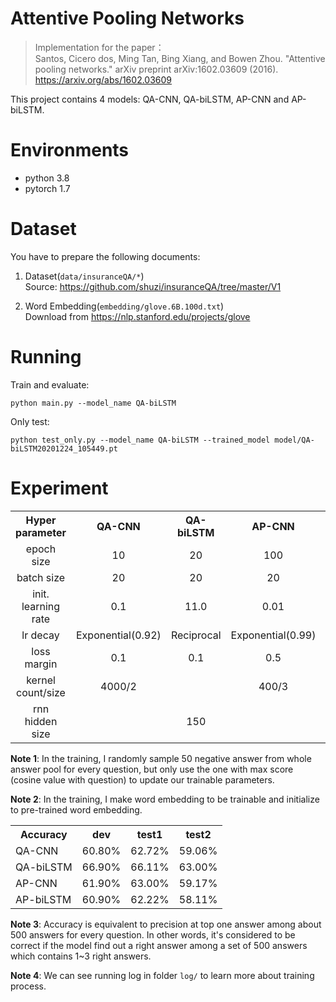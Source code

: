 Attentive Pooling Networks
===
> Implementation for the paper：  
Santos, Cicero dos, Ming Tan, Bing Xiang, and Bowen Zhou. "Attentive pooling networks." arXiv preprint arXiv:1602.03609 (2016).
>https://arxiv.org/abs/1602.03609

This project contains 4 models: QA-CNN, QA-biLSTM, AP-CNN and AP-biLSTM.

# Environments

+ python 3.8
+ pytorch 1.7

# Dataset
You have to prepare the following documents:  
1. Dataset(`data/insuranceQA/*`)  
  Source: https://github.com/shuzi/insuranceQA/tree/master/V1

2. Word Embedding(`embedding/glove.6B.100d.txt`)  
Download from https://nlp.stanford.edu/projects/glove

# Running

Train and evaluate:
```
python main.py --model_name QA-biLSTM
```

Only test:
```
python test_only.py --model_name QA-biLSTM --trained_model model/QA-biLSTM20201224_105449.pt
```

# Experiment

<table align="center">
    <tr>
        <th>Hyper parameter</th>
        <th>QA-CNN</th>
        <th>QA-biLSTM</th>
        <th>AP-CNN</th>
        <th>AP-biLSTM</th>
    </tr>
    <tr>
        <td align="center">epoch size</td>
        <td align="center">10</td>
        <td align="center">20</td>
        <td align="center">100</td>
        <td align="center">25</td>
    </tr>
    <tr>
        <td align="center">batch size</td>
        <td align="center">20</td>
        <td align="center">20</td>
        <td align="center">20</td>
        <td align="center">20</td>
    </tr>
    <tr>
        <td align="center">init. learning rate</td>
        <td align="center">0.1</td>
        <td align="center">11.0</td>
        <td align="center">0.01</td>
        <td align="center">1.1</td>
    </tr>
    <tr>
        <td align="center">lr decay</td>
        <td align="center">Exponential(0.92)</td>
        <td align="center">Reciprocal</td>
        <td align="center">Exponential(0.99)</td>
        <td align="center">Reciprocal</td>
    </tr>
    <tr>
        <td align="center">loss margin</td>
        <td align="center">0.1</td>
        <td align="center">0.1</td>
        <td align="center">0.5</td>
        <td align="center">0.2</td>
    </tr>
    <tr>
        <td align="center">kernel count/size</td>
        <td align="center">4000/2</td>
        <td align="center"></td>
        <td align="center">400/3</td>
        <td align="center"></td>
    </tr>
    <tr>
        <td align="center">rnn hidden size</td>
        <td align="center"></td>
        <td align="center">150</td>
        <td align="center"></td>
        <td align="center">150</td>
    </tr>
</table>

**Note 1**: In the training, I randomly sample 50 negative answer 
from whole answer pool for every question,
but only use the one with max score (cosine value with question) 
to update our trainable parameters. 

**Note 2**: In the training, I make word embedding to be trainable 
and initialize to pre-trained word embedding.


<table align="center">
    <tr>
        <th>Accuracy</th>
        <th>dev</th>
        <th>test1</th>
        <th>test2</th>
    </tr>
    <tr>
        <td>QA-CNN</td>
        <td>60.80%</td>
        <td>62.72%</td>
        <td>59.06%</td>
    </tr>
    <tr>
        <td>QA-biLSTM</td>
        <td>66.90%</td>
        <td>66.11%</td>
        <td>63.00%</td>
    </tr>
    <tr>
        <td>AP-CNN</td>
        <td>61.90%</td>
        <td>63.00%</td>
        <td>59.17%</td>
    </tr>
    <tr>
        <td>AP-biLSTM</td>
        <td>60.90%</td>
        <td>62.22%</td>
        <td>58.11%</td>
    </tr>
</table>

**Note 3**: Accuracy is equivalent to precision at top one answer
among about 500 answers for every question.
In other words, it's considered to be correct if the model find out a right answer
among a set of 500 answers which contains 1~3 right answers.

**Note 4**: We can see running log in folder `log/` to learn more about training process.
